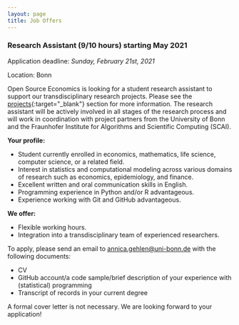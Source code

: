```yaml
---
layout: page
title: Job Offers
---
```


### Research Assistant (9/10 hours) starting May 2021

Application deadline: *Sunday, February 21st, 2021*

Location: Bonn

Open Source Economics is looking for a student research assistant to support our transdisciplinary research projects. Please see the [projects](https://open-econ.org/projects/){:target="_blank"} section for more information. The research assistant will be actively involved in all stages of the research process and will work in coordination with project partners from the University of Bonn and the Fraunhofer Institute for Algorithms and Scientific Computing (SCAI).


**Your profile:**
- Student currently enrolled in economics, mathematics, life science, computer science, or a related field.
- Interest in statistics and computational modeling across various domains of research such as economics, epidemiology, and finance.
- Excellent written and oral communication skills in English.
- Programming experience in Python and/or R advantageous.
- Experience working with Git and GitHub advantageous.


**We offer:**
- Flexible working hours.
- Integration into a transdisciplinary team of experienced researchers.

To apply, please send an email to [annica.gehlen@uni-bonn.de](mailto:annica.gehlen@uni-bonn.de) with the following documents:
- CV
- GitHub account/a code sample/brief description of your experience with (statistical) programming
- Transcript of records in your current degree


A formal cover letter is not necessary. We are looking forward to your application!
